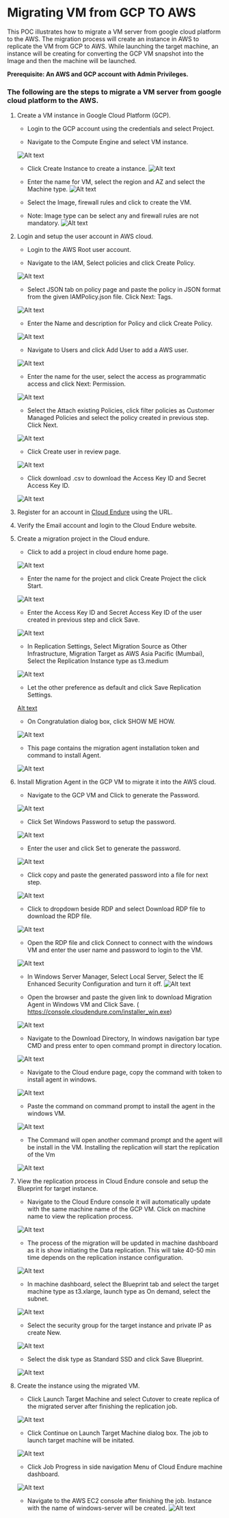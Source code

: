 # Migrating VM from GCP TO AWS
This POC illustrates how to migrate a VM server from google cloud platform to the AWS. The migration process will create an instance in AWS to replicate the VM from GCP to AWS.
While launching the target machine, an instance will be creating for converting the GCP VM snapshot into the Image and then the machine will be launched.

**Prerequisite: An AWS and GCP account with Admin Privileges.**
    
### The following are the steps to migrate a VM server from google cloud platform to the AWS.

1.	Create a VM instance in Google Cloud Platform (GCP).
     - Login to the GCP account using the credentials and select Project. 
       
     -  Navigate to the Compute Engine and select VM instance.
 
     ![Alt text](https://github.com/Protontech-1803/Cloud2.0/blob/main/Migrating_GCP_VM_TO_AWS/jpeg/Picture1.png)
 
 
     -  Click Create Instance to create a instance.
     ![Alt text](https://github.com/Protontech-1803/Cloud2.0/blob/main/Migrating_GCP_VM_TO_AWS/jpeg/Picture2.png)
 
 
     -  Enter the name for VM, select the region and AZ and select the Machine type.
     ![Alt text](https://github.com/Protontech-1803/Cloud2.0/blob/main/Migrating_GCP_VM_TO_AWS/jpeg/Picture3.png)
 
 
      - Select the Image, firewall rules and click to create the VM.
      - Note: Image type can be select any and firewall rules are not mandatory.
      ![Alt text](https://github.com/Protontech-1803/Cloud2.0/blob/main/Migrating_GCP_VM_TO_AWS/jpeg/Picture4.png)
 
 
2. Login and setup the user account in AWS cloud.

      -  Login to the AWS Root user account.
       
      -  Navigate to the IAM, Select policies and click Create Policy.
  
      ![Alt text](https://github.com/Protontech-1803/Cloud2.0/blob/main/Migrating_GCP_VM_TO_AWS/jpeg/Picture5.png)
       
      -  Select JSON tab on policy page and paste the policy in JSON format from the given IAMPolicy.json file. Click Next: Tags.
     
      ![Alt text](https://github.com/Protontech-1803/Cloud2.0/blob/main/Migrating_GCP_VM_TO_AWS/jpeg/Picture6.png)
 
      -  Enter the Name and description for Policy and click Create Policy.
     
      ![Alt text](https://github.com/Protontech-1803/Cloud2.0/blob/main/Migrating_GCP_VM_TO_AWS/jpeg/Picture7.png)
        
      -  Navigate to Users and click Add User to add a AWS user.
      
      ![Alt text](https://github.com/Protontech-1803/Cloud2.0/blob/main/Migrating_GCP_VM_TO_AWS/jpeg/Picture8.png)
       
      -  Enter the name for the user, select the access as programmatic access and click Next: Permission.
       
      ![Alt text](https://github.com/Protontech-1803/Cloud2.0/blob/main/Migrating_GCP_VM_TO_AWS/jpeg/Picture9.png)
        
      -  Select the Attach existing Policies, click filter policies as Customer Managed Policies and select the policy created in previous step. Click Next.
     
      ![Alt text](https://github.com/Protontech-1803/Cloud2.0/blob/main/Migrating_GCP_VM_TO_AWS/jpeg/Picture10.png)
      -  Click Create user in review page.
     
      ![Alt text](https://github.com/Protontech-1803/Cloud2.0/blob/main/Migrating_GCP_VM_TO_AWS/jpeg/Picture11.png)
      -  Click download .csv to download the Access Key ID and Secret Access Key ID.
     
      ![Alt text](https://github.com/Protontech-1803/Cloud2.0/blob/main/Migrating_GCP_VM_TO_AWS/jpeg/Picture12.png)
        
3.	Register for an account in [Cloud Endure](https://console.cloudendure.com/#/register/register) using the URL.
4.	Verify the Email account and login to the Cloud Endure website.
5.	Create a migration project in the Cloud endure.
      -  Click to add a project in cloud endure home page.
      
      ![Alt text](https://github.com/Protontech-1803/Cloud2.0/blob/main/Migrating_GCP_VM_TO_AWS/jpeg/Picture13.png)
        
      -  Enter the name for the project and click Create Project the click Start.
       
      ![Alt text](https://github.com/Protontech-1803/Cloud2.0/blob/main/Migrating_GCP_VM_TO_AWS/jpeg/Picture14.png)
        
      -  Enter the Access Key ID and Secret Access Key ID of the user created in previous step and click Save.
       
      ![Alt text](https://github.com/Protontech-1803/Cloud2.0/blob/main/Migrating_GCP_VM_TO_AWS/jpeg/Picture15.png)
        
      -  In Replication Settings, Select Migration Source as Other Infrastructure, Migration Target as AWS Asia Pacific (Mumbai), Select the Replication Instance type as t3.medium  
        
      ![Alt text](https://github.com/Protontech-1803/Cloud2.0/blob/main/Migrating_GCP_VM_TO_AWS/jpeg/Picture16.png)
        
      -  Let the other preference as default and click Save Replication Settings.
      
      [Alt text](https://github.com/Protontech-1803/Cloud2.0/blob/main/Migrating_GCP_VM_TO_AWS/jpeg/Picture17.png)
        
      -  On Congratulation dialog box, click SHOW ME HOW.
      
      ![Alt text](https://github.com/Protontech-1803/Cloud2.0/blob/main/Migrating_GCP_VM_TO_AWS/jpeg/Picture18.png)
        
      -  This page contains the migration agent installation token and command to install Agent.
      
      ![Alt text](https://github.com/Protontech-1803/Cloud2.0/blob/main/Migrating_GCP_VM_TO_AWS/jpeg/Picture19.png)

6.	Install Migration Agent in the GCP VM to migrate it into the AWS cloud.
      -  Navigate to the GCP VM and Click to generate the Password.
       
      ![Alt text](https://github.com/Protontech-1803/Cloud2.0/blob/main/Migrating_GCP_VM_TO_AWS/jpeg/Picture20.png)
        
      -  Click Set Windows Password to setup the password.
      
      ![Alt text](https://github.com/Protontech-1803/Cloud2.0/blob/main/Migrating_GCP_VM_TO_AWS/jpeg/Picture21.png)
        
      -  Enter the user and click Set to generate the password.
      
      ![Alt text](https://github.com/Protontech-1803/Cloud2.0/blob/main/Migrating_GCP_VM_TO_AWS/jpeg/Picture22.png)
        
      -  Click copy and paste the generated password into a file for next step.
       
      ![Alt text](https://github.com/Protontech-1803/Cloud2.0/blob/main/Migrating_GCP_VM_TO_AWS/jpeg/Picture23.png)
        
      -  Click to dropdown beside RDP and select Download RDP file to download the RDP file.
       
      ![Alt text](https://github.com/Protontech-1803/Cloud2.0/blob/main/Migrating_GCP_VM_TO_AWS/jpeg/Picture24.png)
        
      -  Open the RDP file and click Connect to connect with the windows VM and enter the user name and password to login to the VM.
        
      ![Alt text](https://github.com/Protontech-1803/Cloud2.0/blob/main/Migrating_GCP_VM_TO_AWS/jpeg/Picture25.png)
        
      -  In Windows Server Manager, Select Local Server, Select the IE Enhanced Security Configuration and turn it off.
      ![Alt text](https://github.com/Protontech-1803/Cloud2.0/blob/main/Migrating_GCP_VM_TO_AWS/jpeg/Picture26.png)
        
      -  Open the browser and paste the given link to download Migration Agent in Windows VM and Click Save.
      ( https://console.cloudendure.com/installer_win.exe)
      
      ![Alt text](https://github.com/Protontech-1803/Cloud2.0/blob/main/Migrating_GCP_VM_TO_AWS/jpeg/Picture27.png)
      
      -  Navigate to the Download Directory, In windows navigation bar type CMD and press enter to open command prompt in directory location.
      
      ![Alt text](https://github.com/Protontech-1803/Cloud2.0/blob/main/Migrating_GCP_VM_TO_AWS/jpeg/Picture28.png)
      
      -  Navigate to the Cloud endure page, copy the command with token to install agent in windows.
      
      ![Alt text](https://github.com/Protontech-1803/Cloud2.0/blob/main/Migrating_GCP_VM_TO_AWS/jpeg/Picture29.png)
      
      -  Paste the command on command prompt to install the agent in the windows VM.
      
      ![Alt text](https://github.com/Protontech-1803/Cloud2.0/blob/main/Migrating_GCP_VM_TO_AWS/jpeg/Picture30.png)
      
      -  The Command will open another command prompt and the agent will be install in the VM. Installing the replication will start the replication of the Vm
      
      ![Alt text](https://github.com/Protontech-1803/Cloud2.0/blob/main/Migrating_GCP_VM_TO_AWS/jpeg/Picture31.png)

7.	View the replication process in Cloud Endure console and setup the Blueprint for target instance.
      -  Navigate to the Cloud Endure console it will automatically update with the same machine name of the GCP VM. Click on machine name to view the replication process.
       
      ![Alt text](https://github.com/Protontech-1803/Cloud2.0/blob/main/Migrating_GCP_VM_TO_AWS/jpeg/Picture32.png)
      
      -  The process of the migration will be updated in machine dashboard as it is show initiating the Data replication. This will take 40-50 min time depends on the replication instance configuration.
      
      ![Alt text](https://github.com/Protontech-1803/Cloud2.0/blob/main/Migrating_GCP_VM_TO_AWS/jpeg/Picture33.png)
      
      -  In machine dashboard, select the Blueprint tab and select the target machine type as t3.xlarge, launch type as On demand, select the subnet.
       
      ![Alt text](https://github.com/Protontech-1803/Cloud2.0/blob/main/Migrating_GCP_VM_TO_AWS/jpeg/Picture34.png)
      
      -  Select the security group for the target instance and private IP as create New.
       
      ![Alt text](https://github.com/Protontech-1803/Cloud2.0/blob/main/Migrating_GCP_VM_TO_AWS/jpeg/Picture35.png)
      
      -  Select the disk type as Standard SSD and click Save Blueprint.
       
      ![Alt text](https://github.com/Protontech-1803/Cloud2.0/blob/main/Migrating_GCP_VM_TO_AWS/jpeg/Picture36.png)
        
8.	Create the instance using the migrated VM.
      -  Click Launch Target Machine and select Cutover to create replica of the migrated server after finishing the replication job.
      
      ![Alt text](https://github.com/Protontech-1803/Cloud2.0/blob/main/Migrating_GCP_VM_TO_AWS/jpeg/Picture37.png)
      
      -  Click Continue on Launch Target Machine dialog box. The job to launch target machine will be initated.
       
      ![Alt text](https://github.com/Protontech-1803/Cloud2.0/blob/main/Migrating_GCP_VM_TO_AWS/jpeg/Picture38.png)
      
      -  Click Job Progress in side navigation Menu of Cloud Endure machine dashboard.
      
      ![Alt text](https://github.com/Protontech-1803/Cloud2.0/blob/main/Migrating_GCP_VM_TO_AWS/jpeg/Picture39.png)
      
      -  Navigate to the AWS EC2 console after finishing the job. Instance with the name of windows-server will be created.
       ![Alt text](https://github.com/Protontech-1803/Cloud2.0/blob/main/Migrating_GCP_VM_TO_AWS/jpeg/Picture40.png)


